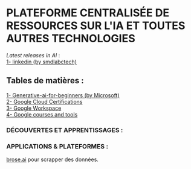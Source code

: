 # PLATEFORME CENTRALISÉE DE RESSOURCES SUR L'IA ET TOUTES AUTRES TECHNOLOGIES
*Latest releases in AI* :  
[1- linkedin (by smdlabctech)](social_media/linkedin.md)  


## Tables de matières :  
[1- Generative-ai-for-beginners (by Microsoft)](https://github.com/microsoft/generative-ai-for-beginners)  
[2- Google Cloud Certifications](https://cloud.google.com/learn/certification?hl=fr)  
[3- Google Workspace](https://workspace.google.com/intl/fr/essentials/#)  
[4- Google courses and tools](https://grow.google/intl/fr_fr/courses-and-tools/?category=career&type=live-events)  


### DÉCOUVERTES ET APPRENTISSAGES :  


### APPLICATIONS & PLATEFORMES :  
[brose.ai](https://www.browse.ai/) pour scrapper des données.  


